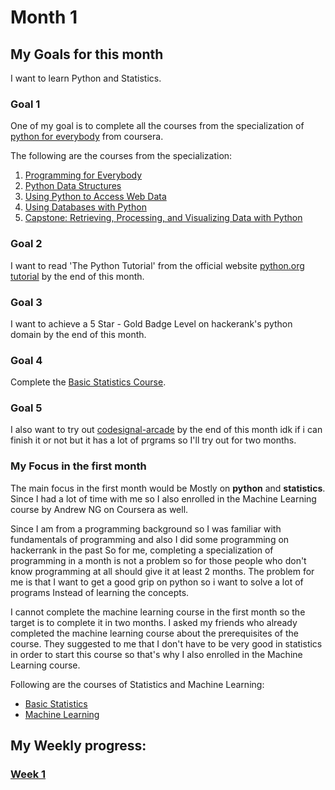 # Month 1

## My Goals for this month
I want to learn Python and Statistics.

### Goal 1
One of my goal is to complete all the courses from the specialization of [python for everybody](https://www.coursera.org/specializations/python) from coursera. 

The following are the courses from the specialization:
1. [Programming for Everybody](https://www.coursera.org/learn/python?specialization=python)
2. [Python Data Structures](https://www.coursera.org/learn/python-data?specialization=python)
3. [Using Python to Access Web Data](https://www.coursera.org/learn/python-network-data?specialization=python)
4. [Using Databases with Python](https://www.coursera.org/learn/python-databases?specialization=python)
5. [Capstone: Retrieving, Processing, and Visualizing Data with Python](https://www.coursera.org/learn/python-data-visualization/home/welcome)

### Goal 2
I want to read 'The Python Tutorial' from the official website [python.org tutorial](https://docs.python.org/3/tutorial/) by the end of this month.

### Goal 3
I want to achieve a 5 Star - Gold Badge Level on hackerank's python domain by the end of this month.

### Goal 4
Complete the [Basic Statistics Course](https://www.coursera.org/learn/basic-statistics/).

### Goal 5
I also want to try out [codesignal-arcade](https://app.codesignal.com/arcade) by the end of this month idk if i can finish it or not but it has a lot of prgrams so I'll try out for two months.

### My Focus in the first month
The main focus in the first month would be Mostly on **python** and **statistics**. Since I had a lot of time with me so I also enrolled in the Machine Learning course by Andrew NG on Coursera as well. 

Since I am from a programming background so I was familiar with fundamentals of programming and also I did some programming on hackerrank in the past So for me, completing a specialization of programming in a month is not a problem so for those people who don't know programming at all should give it at least 2 months.  The problem for me is that I want to get a good grip on python so i want to solve a lot of programs Instead of learning the concepts.

I cannot complete the machine learning course in the first month so the target is to complete it in two months.
I asked my friends who already completed the machine learning course about the prerequisites of the course. They  suggested to me that I don't have to be very good in statistics in order to start this course so that's why I also enrolled in the Machine Learning course.

Following are the courses of Statistics and Machine Learning:

* [Basic Statistics](https://www.coursera.org/learn/basic-statistics/)
* [Machine Learning](https://www.coursera.org/learn/machine-learning)

## My Weekly progress:
### [Week 1](https://github.com/habibanalytics/6-Months-Towards-Data-Science/blob/master/Weeks/M1%20Week%201.md)


